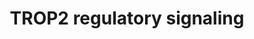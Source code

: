 ---
annotations:
- id: PW:0000003
  parent: signaling pathway
  type: Pathway Ontology
  value: signaling pathway
authors:
- Rex D A B
- Eweitz
- Khanspers
description: Schematic representation of TROP2 mediated signaling mechanism in different
  types of cancers
last-edited: 2023-01-18
organisms:
- Homo sapiens
redirect_from:
- /index.php/Pathway:WP5300
- /instance/WP5300
- /instance/WP5300_rr124970
revision: r124970
schema-jsonld:
- '@context': https://schema.org/
  '@id': https://wikipathways.github.io/pathways/WP5300.html
  '@type': Dataset
  creator:
    '@type': Organization
    name: WikiPathways
  description: Schematic representation of TROP2 mediated signaling mechanism in different
    types of cancers
  keywords:
  - ABCC1
  - ACVRL1
  - ADAM10
  - ADAM17
  - AKT1
  - AP1
  - AR
  - BAX
  - BCL2
  - CASP3
  - CCND1
  - CCNE1
  - CD56
  - CDH1
  - CDK2
  - CDK4
  - CDKN1B
  - CDKN2A
  - CLDN1
  - CLDN7
  - CREB1
  - CTNNB1
  - EGFR
  - FN1
  - IGF1
  - IGF1R
  - IGF2
  - IGF2R
  - ITGA5
  - ITGB1
  - JAK2
  - JUN
  - MAPK1
  - MAPK3
  - MAPK8
  - MAPK9
  - MDK
  - MMP13
  - MMP2
  - MYC
  - NFKB1
  - NOTCH1
  - OCT3/4
  - PAK4
  - PARP1
  - PDPK1
  - PECAM1
  - PIK3R1
  - PRKAA2
  - PRKCA
  - PRKCD
  - PSA
  - PSEN1
  - PSEN2
  - PSMA
  - PTEN
  - PTK2
  - RAC1
  - RACK1
  - RB1
  - SOX2
  - SRC
  - STAT1
  - STAT3
  - SYP
  - TACSTD2
  - TLN1
  - TP63
  - VIM
  license: CC0
  name: TROP2 regulatory signaling
seo: CreativeWork
title: TROP2 regulatory signaling
wpid: WP5300
---